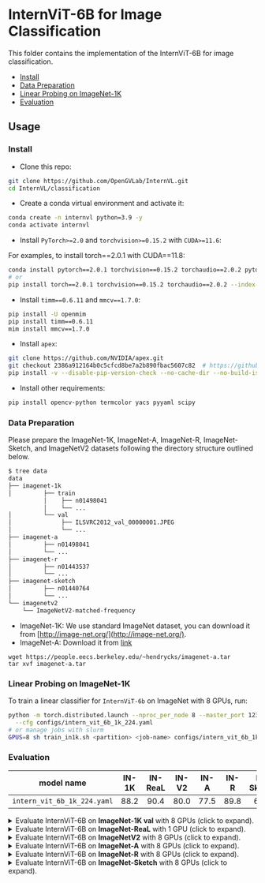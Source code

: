 # InternViT-6B for Image Classification

This folder contains the implementation of the InternViT-6B for image classification.

<!-- TOC -->

- [Install](#install)
- [Data Preparation](#data-preparation)
- [Linear Probing on ImageNet-1K](#linear-probing-on-imagenet-1k)
- [Evaluation](#evaluation)

<!-- TOC -->

## Usage

### Install

- Clone this repo:

```bash
git clone https://github.com/OpenGVLab/InternVL.git
cd InternVL/classification
```

- Create a conda virtual environment and activate it:

```bash
conda create -n internvl python=3.9 -y
conda activate internvl
```

- Install `PyTorch>=2.0` and `torchvision>=0.15.2` with `CUDA>=11.6`:

For examples, to install torch==2.0.1 with CUDA==11.8:

```bash
conda install pytorch==2.0.1 torchvision==0.15.2 torchaudio==2.0.2 pytorch-cuda=11.8 -c pytorch -c nvidia
# or
pip install torch==2.0.1 torchvision==0.15.2 torchaudio==2.0.2 --index-url https://download.pytorch.org/whl/cu118
```

- Install `timm==0.6.11` and `mmcv==1.7.0`:

```bash
pip install -U openmim
pip install timm==0.6.11
mim install mmcv==1.7.0
```

- Install `apex`:

```bash
git clone https://github.com/NVIDIA/apex.git
git checkout 2386a912164b0c5cfcd8be7a2b890fbac5607c82  # https://github.com/NVIDIA/apex/issues/1735
pip install -v --disable-pip-version-check --no-cache-dir --no-build-isolation --config-settings "--build-option=--cpp_ext" --config-settings "--build-option=--cuda_ext" ./
```

- Install other requirements:

```bash
pip install opencv-python termcolor yacs pyyaml scipy
```

### Data Preparation

Please prepare the ImageNet-1K, ImageNet-A, ImageNet-R, ImageNet-Sketch, and ImageNetV2 datasets following the directory structure outlined below.

```bash
$ tree data
data
├── imagenet-1k
│         ├── train
          │    ├── n01498041
          │    └── ...
│         └── val
│              ├── ILSVRC2012_val_00000001.JPEG
│              └── ...
├── imagenet-a
│         ├── n01498041
│         └── ...
├── imagenet-r
│         ├── n01443537
│         └── ...
├── imagenet-sketch
│         ├── n01440764
│         └── ...
└── imagenetv2
    └── ImageNetV2-matched-frequency
```

- ImageNet-1K: We use standard ImageNet dataset, you can download it from [http://image-net.org/](http://image-net.org/).
- ImageNet-A: Download it from [link](https://people.eecs.berkeley.edu/~hendrycks/imagenet-a.tar)

```shell
wget https://people.eecs.berkeley.edu/~hendrycks/imagenet-a.tar
tar xvf imagenet-a.tar
```

### Linear Probing on ImageNet-1K

To train a linear classifier for `InternViT-6b` on ImageNet with 8 GPUs, run:

```bash
python -m torch.distributed.launch --nproc_per_node 8 --master_port 12345 main.py \
  --cfg configs/intern_vit_6b_1k_224.yaml
# or manage jobs with slurm
GPUS=8 sh train_in1k.sh <partition> <job-name> configs/intern_vit_6b_1k_224.yaml --launcher slurm
```

### Evaluation

| model name                  | IN-1K | IN-ReaL | IN-V2 | IN-A | IN-R | IN-Sketch |                              download                               |
| --------------------------- | :---: | :-----: | :---: | :--: | :--: | :-------: | :-----------------------------------------------------------------: |
| `intern_vit_6b_1k_224.yaml` | 88.2  |  90.4   | 80.0  | 77.5 | 89.8 |   69.1    | [ckpt](./) \| [log](./work_dirs/intern_vit_6b_1k_224/log_rank0.txt) |

<details>
  <summary>Evaluate InternViT-6B on <b>ImageNet-1K val</b> with 8 GPUs (click to expand).</summary>

```bash
python -m torch.distributed.launch --nproc_per_node 8 --master_port 12345 main.py --eval \
    --cfg configs/intern_vit_6b_1k_224.yaml --resume pretrained/intern_vit_6b_224px_head.pth
# or manage jobs with slurm
GPUS=8 sh train_in1k.sh <partition> <job-name> configs/intern_vit_6b_1k_224.yaml --eval \
    --resume pretrained/intern_vit_6b_224px_head.pth --launcher slurm
```

Expected results:

```
 * Acc@1 88.230 Acc@5 98.474
Accuracy of the network on the 50000 test images: 88.2%
```

</details>

<details>
  <summary>Evaluate InternViT-6B on <b>ImageNet-ReaL</b> with 1 GPU (click to expand).</summary>

```bash
python -m torch.distributed.launch --nproc_per_node 1 --master_port 12345 main.py --eval \
    --cfg configs/intern_vit_6b_1k_224_test_imagenet_real.yaml --resume pretrained/intern_vit_6b_224px_head.pth
# or manage jobs with slurm
GPUS=1 GPUS_PER_NODE=1 sh train_in1k.sh <partition> <job-name> configs/intern_vit_6b_1k_224_test_imagenet_real.yaml --eval \
    --resume pretrained/intern_vit_6b_224px_head.pth --launcher slurm
```

Expected results:

```
* ReaL Acc@1 90.439 Acc@5 98.572 loss 0.605
ReaL Accuracy of the network on the 50000 test images: 90.4%
```

</details>

<details>
  <summary>Evaluate InternViT-6B on <b>ImageNetV2</b> with 8 GPUs (click to expand).</summary>

```bash
python -m torch.distributed.launch --nproc_per_node 8 --master_port 12345 main.py --eval \
    --cfg configs/intern_vit_6b_1k_224_test_imagenetv2.yaml --resume pretrained/intern_vit_6b_224px_head.pth
# or manage jobs with slurm
GPUS=8 sh train_in1k.sh <partition> <job-name> configs/intern_vit_6b_1k_224_test_imagenetv2.yaml --eval \
    --resume pretrained/intern_vit_6b_224px_head.pth --launcher slurm
```

Expected results:

```
 * Acc@1 79.960 Acc@5 95.340
Accuracy of the network on the 10000 test images: 80.0%
```

</details>

<details>
  <summary>Evaluate InternViT-6B on <b>ImageNet-A</b> with 8 GPUs (click to expand).</summary>

```bash
python -m torch.distributed.launch --nproc_per_node 8 --master_port 12345 main.py --eval \
    --cfg configs/intern_vit_6b_1k_224_test_imagenet_a.yaml --resume pretrained/intern_vit_6b_224px_head.pth
# or manage jobs with slurm
GPUS=8 sh train_in1k.sh <partition> <job-name> configs/intern_vit_6b_1k_224_test_imagenet_a.yaml --eval \
    --resume pretrained/intern_vit_6b_224px_head.pth --launcher slurm
```

Expected results:

```
 * Acc@1 77.479 Acc@5 92.724
Accuracy of the network on the 7500 test images: 77.5%
```

</details>

<details>
  <summary>Evaluate InternViT-6B on <b>ImageNet-R</b> with 8 GPUs (click to expand).</summary>

```bash
python -m torch.distributed.launch --nproc_per_node 8 --master_port 12345 main.py --eval \
    --cfg configs/intern_vit_6b_1k_224_test_imagenet_r.yaml --resume pretrained/intern_vit_6b_224px_head.pth
# or manage jobs with slurm
GPUS=8 sh train_in1k.sh <partition> <job-name> configs/intern_vit_6b_1k_224_test_imagenet_r.yaml --eval \
    --resume pretrained/intern_vit_6b_224px_head.pth --launcher slurm
```

Expected results:

```
 * Acc@1 89.783 Acc@5 97.023
Accuracy of the network on the 30000 test images: 89.8%
```

</details>

<details>
  <summary>Evaluate InternViT-6B on <b>ImageNet-Sketch</b> with 8 GPUs (click to expand).</summary>

```bash
python -m torch.distributed.launch --nproc_per_node 8 --master_port 12345 main.py --eval \
    --cfg configs/intern_vit_6b_1k_224_test_imagenet_sketch.yaml --resume pretrained/intern_vit_6b_224px_head.pth
# or manage jobs with slurm
GPUS=8 sh train_in1k.sh <partition> <job-name> configs/intern_vit_6b_1k_224_test_imagenet_sketch.yaml --eval \
    --resume pretrained/intern_vit_6b_224px_head.pth --launcher slurm
```

Expected results:

```
 * Acc@1 69.102 Acc@5 88.333
Accuracy of the network on the 50889 test images: 69.1%
```

</details>
